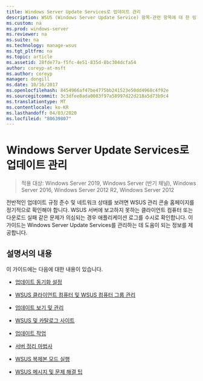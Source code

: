 ```yaml
---
title: Windows Server Update Services로 업데이트 관리
description: WSUS (Windows Server Update Service) 항목-관련 항목에 대 한 링크가 포함 된 업데이트 관리 개요
ms.custom: na
ms.prod: windows-server
ms.reviewer: na
ms.suite: na
ms.technology: manage-wsus
ms.tgt_pltfrm: na
ms.topic: article
ms.assetid: 28fde77a-f5fc-4e51-835d-8bc304dcfa54
author: coreyp-at-msft
ms.author: coreyp
manager: dongill
ms.date: 10/16/2017
ms.openlocfilehash: 8454966af47be4775bb241523e50dd4968c4f92e
ms.sourcegitcommit: 3c3dfee8ada0083f97a58997d22d218a5d73b9c4
ms.translationtype: MT
ms.contentlocale: ko-KR
ms.lasthandoff: 04/03/2020
ms.locfileid: "80639807"
---
```

# <a name="update-management-with-windows-server-update-services"></a>Windows Server Update Services로 업데이트 관리

>적용 대상: Windows Server 2019, Windows Server (반기 채널), Windows Server 2016, Windows Server 2012 R2, Windows Server 2012

전반적인 업데이트 규정 준수 및 네트워크 상태를 보려면 WSUS 관리 콘솔 홈페이지를 정기적으로 확인해야 합니다. WSUS 서버에 보고하지 못하는 클라이언트 컴퓨터 또는 다운로드 실패 같은 문제가 의심되는 경우 애플리케이션 로그를 수시로 확인합니다. 이 가이드는 Windows Server Update Services를 관리하는 데 도움이 되는 정보를 제공합니다.  
  
## <a name="in-this-guide"></a>설명서의 내용  
이 가이드에는 다음에 대한 내용이 있습니다.  
  
-   [업데이트 동기화 설정](setting-up-update-synchronizations.md)  
  
-   [WSUS 클라이언트 컴퓨터 및 WSUS 컴퓨터 그룹 관리](managing-wsus-client-computers-and-wsus-computer-groups.md)  
  
-   [업데이트 보기 및 관리](viewing-and-managing-updates.md)  
  
-   [WSUS 및 카탈로그 사이트](wsus-and-the-catalog-site.md)  
  
-   [업데이트 작업](updates-operations.md)  
  
-   [서버 정리 마법사](the-server-cleanup-wizard.md)  
  
-   [WSUS 복제본 모드 실행](running-wsus-replica-mode.md)  
  
-   [WSUS 메시지 및 문제 해결 팁](wsus-messages-and-troubleshooting-tips.md)  
